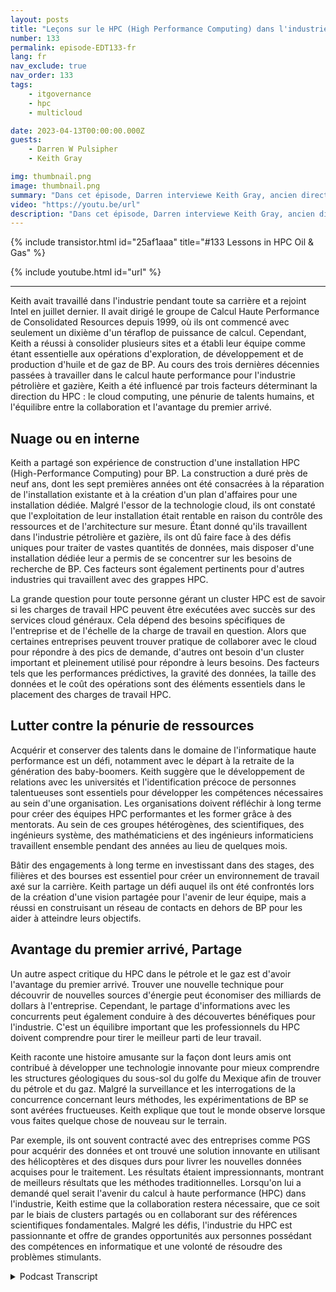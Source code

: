 ```yaml
---
layout: posts
title: "Leçons sur le HPC (High Performance Computing) dans l'industrie pétrolière et gazière"
number: 133
permalink: episode-EDT133-fr
lang: fr
nav_exclude: true
nav_order: 133
tags:
    - itgovernance
    - hpc
    - multicloud

date: 2023-04-13T00:00:00.000Z
guests:
    - Darren W Pulsipher
    - Keith Gray

img: thumbnail.png
image: thumbnail.png
summary: "Dans cet épisode, Darren interviewe Keith Gray, ancien directeur de l'informatique à haute performance chez British Petroleum. Avec plus de 30 ans de gestion de centres de calcul HPC, Keith offre une grande perspective sur les défis, les meilleures pratiques et l'avenir du calcul à haute performance."
video: "https://youtu.be/url"
description: "Dans cet épisode, Darren interviewe Keith Gray, ancien directeur de l'informatique à haute performance chez British Petroleum. Avec plus de 30 ans de gestion de centres de calcul HPC, Keith offre une grande perspective sur les défis, les meilleures pratiques et l'avenir du calcul à haute performance."
---
```


<div>
{% include transistor.html id="25af1aaa" title="#133 Lessons in HPC Oil & Gas" %}

{% include youtube.html id="url" %}
</div>

---

Keith avait travaillé dans l'industrie pendant toute sa carrière et a rejoint Intel en juillet dernier. Il avait dirigé le groupe de Calcul Haute Performance de Consolidated Resources depuis 1999, où ils ont commencé avec seulement un dixième d'un téraflop de puissance de calcul. Cependant, Keith a réussi à consolider plusieurs sites et a établi leur équipe comme étant essentielle aux opérations d'exploration, de développement et de production d'huile et de gaz de BP. Au cours des trois dernières décennies passées à travailler dans le calcul haute performance pour l'industrie pétrolière et gazière, Keith a été influencé par trois facteurs déterminant la direction du HPC : le cloud computing, une pénurie de talents humains, et l'équilibre entre la collaboration et l'avantage du premier arrivé.

## Nuage ou en interne

Keith a partagé son expérience de construction d'une installation HPC (High-Performance Computing) pour BP. La construction a duré près de neuf ans, dont les sept premières années ont été consacrées à la réparation de l'installation existante et à la création d'un plan d'affaires pour une installation dédiée. Malgré l'essor de la technologie cloud, ils ont constaté que l'exploitation de leur installation était rentable en raison du contrôle des ressources et de l'architecture sur mesure. Étant donné qu'ils travaillent dans l'industrie pétrolière et gazière, ils ont dû faire face à des défis uniques pour traiter de vastes quantités de données, mais disposer d'une installation dédiée leur a permis de se concentrer sur les besoins de recherche de BP. Ces facteurs sont également pertinents pour d'autres industries qui travaillent avec des grappes HPC.

La grande question pour toute personne gérant un cluster HPC est de savoir si les charges de travail HPC peuvent être exécutées avec succès sur des services cloud généraux. Cela dépend des besoins spécifiques de l'entreprise et de l'échelle de la charge de travail en question. Alors que certaines entreprises peuvent trouver pratique de collaborer avec le cloud pour répondre à des pics de demande, d'autres ont besoin d'un cluster important et pleinement utilisé pour répondre à leurs besoins. Des facteurs tels que les performances prédictives, la gravité des données, la taille des données et le coût des opérations sont des éléments essentiels dans le placement des charges de travail HPC.

## Lutter contre la pénurie de ressources

Acquérir et conserver des talents dans le domaine de l'informatique haute performance est un défi, notamment avec le départ à la retraite de la génération des baby-boomers. Keith suggère que le développement de relations avec les universités et l'identification précoce de personnes talentueuses sont essentiels pour développer les compétences nécessaires au sein d'une organisation. Les organisations doivent réfléchir à long terme pour créer des équipes HPC performantes et les former grâce à des mentorats. Au sein de ces groupes hétérogènes, des scientifiques, des ingénieurs système, des mathématiciens et des ingénieurs informaticiens travaillent ensemble pendant des années au lieu de quelques mois.

Bâtir des engagements à long terme en investissant dans des stages, des filières et des bourses est essentiel pour créer un environnement de travail axé sur la carrière. Keith partage un défi auquel ils ont été confrontés lors de la création d'une vision partagée pour l'avenir de leur équipe, mais a réussi en construisant un réseau de contacts en dehors de BP pour les aider à atteindre leurs objectifs.

## Avantage du premier arrivé, Partage

Un autre aspect critique du HPC dans le pétrole et le gaz est d'avoir l'avantage du premier arrivé. Trouver une nouvelle technique pour découvrir de nouvelles sources d'énergie peut économiser des milliards de dollars à l'entreprise. Cependant, le partage d'informations avec les concurrents peut également conduire à des découvertes bénéfiques pour l'industrie. C'est un équilibre important que les professionnels du HPC doivent comprendre pour tirer le meilleur parti de leur travail.

Keith raconte une histoire amusante sur la façon dont leurs amis ont contribué à développer une technologie innovante pour mieux comprendre les structures géologiques du sous-sol du golfe du Mexique afin de trouver du pétrole et du gaz. Malgré la surveillance et les interrogations de la concurrence concernant leurs méthodes, les expérimentations de BP se sont avérées fructueuses. Keith explique que tout le monde observe lorsque vous faites quelque chose de nouveau sur le terrain.

Par exemple, ils ont souvent contracté avec des entreprises comme PGS pour acquérir des données et ont trouvé une solution innovante en utilisant des hélicoptères et des disques durs pour livrer les nouvelles données acquises pour le traitement. Les résultats étaient impressionnants, montrant de meilleurs résultats que les méthodes traditionnelles. Lorsqu'on lui a demandé quel serait l'avenir du calcul à haute performance (HPC) dans l'industrie, Keith estime que la collaboration restera nécessaire, que ce soit par le biais de clusters partagés ou en collaborant sur des références scientifiques fondamentales. Malgré les défis, l'industrie du HPC est passionnante et offre de grandes opportunités aux personnes possédant des compétences en informatique et une volonté de résoudre des problèmes stimulants.



<details>
<summary> Podcast Transcript </summary>

<p></p>

</details>
